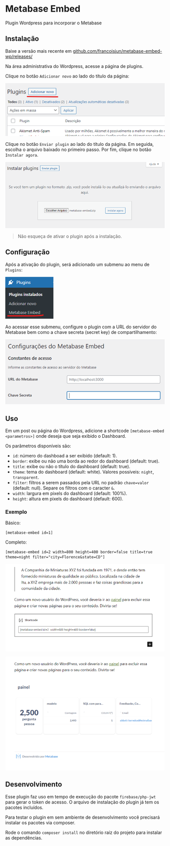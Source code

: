 # Metabase Embed
Plugin Wordpress para incorporar o Metabase

## Instalação
Baixe a versão mais recente em [github.com/francoisjun/metabase-embed-wp/releases/](https://github.com/francoisjun/metabase-embed-wp/releases/)

Na área administrativa do Wordpress, acesse a página de plugins.

Clique no botão `Adicionar novo` ao lado do título da página:

![Novo Plugin](/assets/plugins_add_new.png "Adicionar novo plugin")

Clique no botão `Enviar plugin` ao lado do título da página. Em seguida, escolha o arquivo baixado no primeiro passo. Por fim, clique no botão `Instalar agora`.

![Enviar Plugin](/assets/plugins_install.png "Enviar novo plugin")

> Não esqueça de ativar o plugin após a instalação.

## Configuração
Após a ativação do plugin, será adicionado um submenu ao menu de `Plugins`:

![Menu de Plugins](/assets/plugins_submenu.png "Submenu do Metabase Embed")

Ao acessar esse submenu, configure o plugin com a URL do servidor do Metabase bem como a chave secreta (secret key) de compartilhamento:

![Tela de configurações do Metabase Embed](/assets/config_screen.png "Configurações do Metabase Embed")

## Uso
Em um post ou página do Wordpress, adicione a shortcode `[metabase-embed <parametros>]` onde deseja que seja exibido o Dashboard.

Os parâmetros disponíveis são:
- `id`: número do dashboad a ser exibido (default: 1).
- `border`: exibe ou não uma borda ao redor do dashboard (default: true).
- `title`: exibe ou não o título do dashboard (default: true).
- `theme`: tema do dashboard (default: white). Valores possíveis: `night`, `transparent`.
- `filter`: filtros a serem passados pela URL no padrão `chave=valor` (default: null). Separe os filtros com o caracter `&`.
- `width`: largura em pixels do dashboard (default: 100%).
- `height`: altura em pixels do dashboard (default: 600).

### Exemplo
Básico:
```
[metabase-embed id=1]
```

Completo:

```
[metabase-embed id=2 width=800 height=400 border=false title=true theme=night filter="city=Florence&state=CD"]
```

![Edição de página no Wordpress](/assets/wp_page_edit.png "Inserindo o shortcode na página")

![Página do Wordpress](/assets/wp_page_rendered.png "Resultado da página")

## Desenvolvimento
Esse plugin faz uso em tempo de execução do pacote `firebase/php-jwt` para gerar o token de acesso. O arquivo de instalação do plugin já tem os pacotes incluídos.

Para testar o plugin em sem ambiente de desenvolvimento você precisará instalar os pacotes via composer.

Rode o comando `composer install` no diretório raíz do projeto para instalar as dependências. 